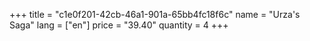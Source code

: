 +++
title = "c1e0f201-42cb-46a1-901a-65bb4fc18f6c"
name = "Urza's Saga"
lang = ["en"]
price = "39.40"
quantity = 4
+++
